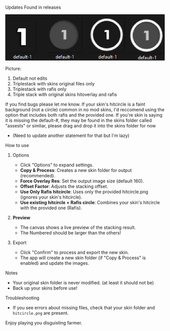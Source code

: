 Updates Found in releases

![Triplestackui](Example.png)

Picture:
   1. Default not edits
   2. Triplestack with skins original files only
   3. Triplestack with rafis only
   4. Triple stack with original skins hitoverlay and rafis
   

If you find bugs please let me know.
If your skin's hitcircle is a faint background (not a circle) common in no mod skins, I'd reccomend using the option that includes both rafis and the provided one.
If you're skin is saying it is missing the default-#, they may be found in the skins folder called "assests" or simliar, please drag and drop it into the skins  folder for now
   - (Need to update another statement for that but I'm lazy)

How to use

1. Options
   - Click "Options" to expand settings.
   - **Copy & Process**: Creates a new skin folder for output (recommended).
   - **Force Overlay Res**: Set the output image size (default 160).
   - **Offset Factor**: Adjusts the stacking offset.
   - **Use Only Rafis hitcircle**: Uses only the provided hitcircle.png (ignores your skin's hitcircle).
   - **Use existing hitcircle + Rafis circle**: Combines your skin's hitcircle with the provided one (Rafis).

2. **Preview**
   - The canvas shows a live preview of the stacking result.
   - The Numbered should be larger than the others!

3. Export
   - Click "Confirm" to process and export the new skin.
   - The app will create a new skin folder (if "Copy & Process" is enabled) and update the images.

Notes
- Your original skin folder is never modified. (at least it should not be)
- Back up your skins before use!

Troubleshooting
- If you see errors about missing files, check that your skin folder and `hitcircle.png` are present.

Enjoy playing you disguisting farmer.
